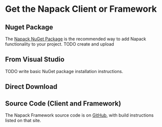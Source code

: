 # Get the Napack Client or Framework

Nuget Package
----------------
The [Napack NuGet Package](https://www.nuget.org/packages/Napack/) is the recommended way to add Napack functionality to your project.
TODO create and upload

From Visual Studio
----------------------
TODO write basic NuGet package installation instructions.

Direct Download
---------------

Source Code (Client and Framework)
--------------
The Napack Framework source code is on [GitHub](https://github.com/guminer/napack), with build instructions listed on that site.